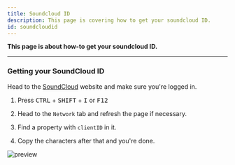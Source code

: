 ```yaml
---
title: Soundcloud ID
description: This page is covering how to get your soundcloud ID.
id: soundcloudid
---
```


**This page is about how-to get your soundcloud ID.**

---

### Getting your SoundCloud ID

Head to the [SoundCloud](https://soundcloud.com/) website and make sure you're logged in.

1. Press <kbd>CTRL</kbd> + <kbd>SHIFT</kbd> + <kbd>I</kbd> or <kbd>F12</kbd>

2. Head to the `Network` tab and refresh the page if necessary.

3. Find a property with `clientID` in it.

4. Copy the characters after that and you're done.

![preview](https://cdn.discordapp.com/attachments/1082168708866244648/1089057487690399856/wNZ1ZwP2xFAEAAAAABJRU5ErkJggg.png)